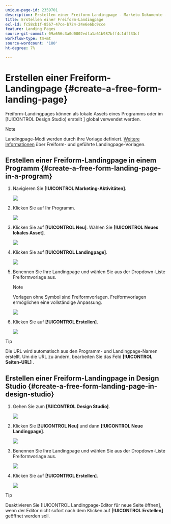 ```yaml
---
unique-page-id: 2359701
description: Erstellen einer Freiform-Landingpage - Marketo-Dokumente - Produktdokumentation
title: Erstellen einer Freiform-Landingpage
exl-id: fc58cb1f-8567-47ce-b724-24e6e6bc9cce
feature: Landing Pages
source-git-commit: 09a656c3a0d0002edfa1a61b987bff4c1dff33cf
workflow-type: tm+mt
source-wordcount: '180'
ht-degree: 7%

---
```


# Erstellen einer Freiform-Landingpage {#create-a-free-form-landing-page}

Freiform-Landingpages können als lokale Assets eines Programms oder im [!UICONTROL Design Studio) erstellt ] global verwendet werden.

>[!NOTE]
>
>Landingpage-Modi werden durch ihre Vorlage definiert. [Weitere Informationen](/help/marketo/product-docs/demand-generation/landing-pages/understanding-landing-pages/understanding-free-form-vs-guided-landing-pages.md) über Freiform- und geführte Landingpage-Vorlagen.

## Erstellen einer Freiform-Landingpage in einem Programm {#create-a-free-form-landing-page-in-a-program}

1. Navigieren Sie **[!UICONTROL Marketing-Aktivitäten]**.

   ![](assets/login-marketing-activities.png)

1. Klicken Sie auf Ihr Programm.

   ![](assets/image2015-5-19-12-3a46-3a47.png)

1. Klicken Sie auf **[!UICONTROL Neu]**. Wählen Sie **[!UICONTROL Neues lokales Asset]**.

   ![](assets/image2015-5-19-12-3a47-3a27.png)

1. Klicken Sie auf **[!UICONTROL Landingpage]**.

   ![](assets/image2014-9-16-12-3a58-3a49.png)

1. Benennen Sie Ihre Landingpage und wählen Sie aus der Dropdown-Liste Freiformvorlage aus.

   >[!NOTE]
   >
   >Vorlagen ohne Symbol sind Freiformvorlagen. Freiformvorlagen ermöglichen eine vollständige Anpassung.

   ![](assets/image2015-5-19-12-3a51-3a13.png)

1. Klicken Sie auf **[!UICONTROL Erstellen]**.

   ![](assets/image2015-5-19-12-3a52-3a8.png)

>[!TIP]
>
>Die URL wird automatisch aus den Programm- und Landingpage-Namen erstellt. Um die URL zu ändern, bearbeiten Sie das Feld **[!UICONTROL Seiten-URL]** .

## Erstellen einer Freiform-Landingpage in Design Studio {#create-a-free-form-landing-page-in-design-studio}

1. Gehen Sie zum **[!UICONTROL Design Studio]**.

   ![](assets/designstudio.png)

1. Klicken Sie **[!UICONTROL Neu]** und dann **[!UICONTROL Neue Landingpage]**.

   ![](assets/image2014-9-16-13-3a0-3a43.png)

1. Benennen Sie Ihre Landingpage und wählen Sie aus der Dropdown-Liste Freiformvorlage aus.

   ![](assets/image2015-5-19-13-3a30-3a25.png)

1. Klicken Sie auf **[!UICONTROL Erstellen]**.

   ![](assets/image2015-5-19-13-3a33-3a43.png)

>[!TIP]
>
>Deaktivieren Sie [!UICONTROL Landingpage-Editor für neue Seite öffnen], wenn der Editor nicht sofort nach dem Klicken auf **[!UICONTROL Erstellen]** geöffnet werden soll.
